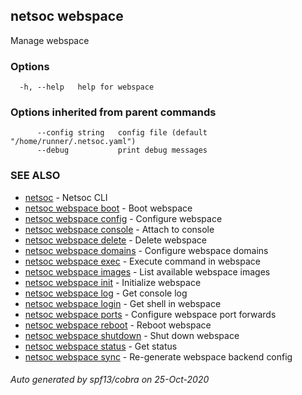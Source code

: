 ## netsoc webspace

Manage webspace

### Options

```
  -h, --help   help for webspace
```

### Options inherited from parent commands

```
      --config string   config file (default "/home/runner/.netsoc.yaml")
      --debug           print debug messages
```

### SEE ALSO

* [netsoc](netsoc.md)	 - Netsoc CLI
* [netsoc webspace boot](netsoc_webspace_boot.md)	 - Boot webspace
* [netsoc webspace config](netsoc_webspace_config.md)	 - Configure webspace
* [netsoc webspace console](netsoc_webspace_console.md)	 - Attach to console
* [netsoc webspace delete](netsoc_webspace_delete.md)	 - Delete webspace
* [netsoc webspace domains](netsoc_webspace_domains.md)	 - Configure webspace domains
* [netsoc webspace exec](netsoc_webspace_exec.md)	 - Execute command in webspace
* [netsoc webspace images](netsoc_webspace_images.md)	 - List available webspace images
* [netsoc webspace init](netsoc_webspace_init.md)	 - Initialize webspace
* [netsoc webspace log](netsoc_webspace_log.md)	 - Get console log
* [netsoc webspace login](netsoc_webspace_login.md)	 - Get shell in webspace
* [netsoc webspace ports](netsoc_webspace_ports.md)	 - Configure webspace port forwards
* [netsoc webspace reboot](netsoc_webspace_reboot.md)	 - Reboot webspace
* [netsoc webspace shutdown](netsoc_webspace_shutdown.md)	 - Shut down webspace
* [netsoc webspace status](netsoc_webspace_status.md)	 - Get status
* [netsoc webspace sync](netsoc_webspace_sync.md)	 - Re-generate webspace backend config

###### Auto generated by spf13/cobra on 25-Oct-2020
